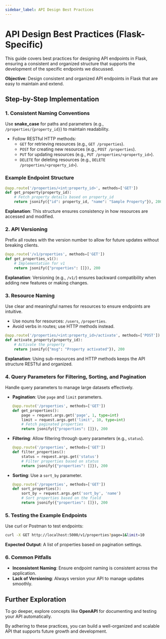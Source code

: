 ```yaml
---
sidebar_label: API Design Best Practices
---
```

# API Design Best Practices (Flask-Specific)

This guide covers best practices for designing API endpoints in Flask, ensuring a consistent and organized structure that supports the development of the specific endpoints we discussed.

**Objective**: Design consistent and organized API endpoints in Flask that are easy to maintain and extend.

## Step-by-Step Implementation

### 1. Consistent Naming Conventions
Use **snake_case** for paths and parameters (e.g., `/properties/{property_id}`) to maintain readability.

- Follow RESTful HTTP methods:
  - `GET` for retrieving resources (e.g., `GET /properties`).
  - `POST` for creating new resources (e.g., `POST /properties`).
  - `PUT` for updating resources (e.g., `PUT /properties/<property_id>`).
  - `DELETE` for deleting resources (e.g., `DELETE /properties/<property_id>`).

### Example Endpoint Structure
```python
@app.route('/properties/<int:property_id>', methods=['GET'])
def get_property(property_id):
    # Fetch property details based on property_id
    return jsonify({"id": property_id, "name": "Sample Property"}), 200
```

**Explanation**: This structure ensures consistency in how resources are accessed and modified.

### 2. API Versioning
Prefix all routes with the version number to allow for future updates without breaking clients.

```python
@app.route('/v1/properties', methods=['GET'])
def get_properties_v1():
    # Implementation for v1
    return jsonify({"properties": []}), 200
```

**Explanation**: Versioning (e.g., `/v1/`) ensures backward compatibility when adding new features or making changes.

### 3. Resource Naming
Use clear and meaningful names for resources to ensure endpoints are intuitive.

- Use nouns for resources: `/users`, `/properties`.
- Avoid verbs in routes; use HTTP methods instead.

```python
@app.route('/properties/<int:property_id>/activate', methods=['POST'])
def activate_property(property_id):
    # Activate the property
    return jsonify({"msg": "Property activated"}), 200
```

**Explanation**: Using sub-resources and HTTP methods keeps the API structure RESTful and organized.

### 4. Query Parameters for Filtering, Sorting, and Pagination
Handle query parameters to manage large datasets effectively.

- **Pagination**: Use `page` and `limit` parameters.
  ```python
  @app.route('/properties', methods=['GET'])
  def get_properties():
      page = request.args.get('page', 1, type=int)
      limit = request.args.get('limit', 10, type=int)
      # Fetch paginated properties
      return jsonify({"properties": []}), 200
  ```

- **Filtering**: Allow filtering through query parameters (e.g., `status`).
  ```python
  @app.route('/properties', methods=['GET'])
  def filter_properties():
      status = request.args.get('status')
      # Filter properties based on status
      return jsonify({"properties": []}), 200
  ```

- **Sorting**: Use a `sort_by` parameter.
  ```python
  @app.route('/properties', methods=['GET'])
  def sort_properties():
      sort_by = request.args.get('sort_by', 'name')
      # Sort properties based on the field
      return jsonify({"properties": []}), 200
  ```

### 5. Testing the Example Endpoints
Use curl or Postman to test endpoints:
```bash
curl -X GET http://localhost:5000/v1/properties?page=1&limit=10
```

**Expected Output**: A list of properties based on pagination settings.

### 6. Common Pitfalls
- **Inconsistent Naming**: Ensure endpoint naming is consistent across the application.
- **Lack of Versioning**: Always version your API to manage updates smoothly.

## Further Exploration
To go deeper, explore concepts like **OpenAPI** for documenting and testing your API automatically.

By adhering to these practices, you can build a well-organized and scalable API that supports future growth and development.
